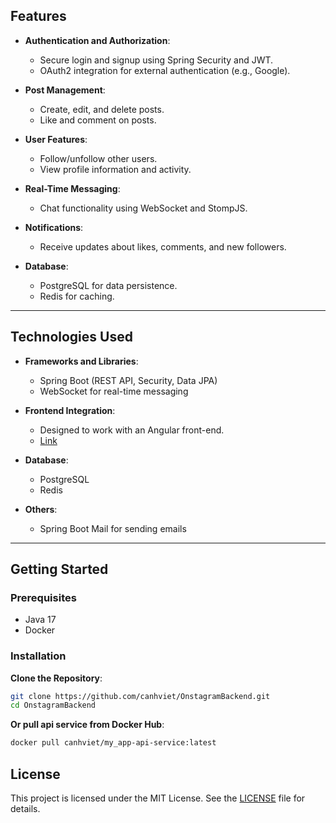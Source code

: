 ## Features

- **Authentication and Authorization**: 
  - Secure login and signup using Spring Security and JWT.
  - OAuth2 integration for external authentication (e.g., Google).

- **Post Management**: 
  - Create, edit, and delete posts.
  - Like and comment on posts.

- **User Features**:
  - Follow/unfollow other users.
  - View profile information and activity.

- **Real-Time Messaging**: 
  - Chat functionality using WebSocket and StompJS.

- **Notifications**: 
  - Receive updates about likes, comments, and new followers.

- **Database**: 
  - PostgreSQL for data persistence.
  - Redis for caching.

---

## Technologies Used

- **Frameworks and Libraries**:
  - Spring Boot (REST API, Security, Data JPA)
  - WebSocket for real-time messaging

- **Frontend Integration**:
  - Designed to work with an Angular front-end.
  - [Link](https://github.com/canhviet/OnstagramClient)

- **Database**:
  - PostgreSQL
  - Redis

- **Others**:
  - Spring Boot Mail for sending emails

---

## Getting Started

### Prerequisites

- Java 17
- Docker 

### Installation 

**Clone the Repository**:
   ```bash
   git clone https://github.com/canhviet/OnstagramBackend.git
   cd OnstagramBackend
   ```
**Or pull api service from Docker Hub**:
   ```bash
   docker pull canhviet/my_app-api-service:latest
   ```
## License
This project is licensed under the MIT License. See the [LICENSE](./LICENSE) file for details.
